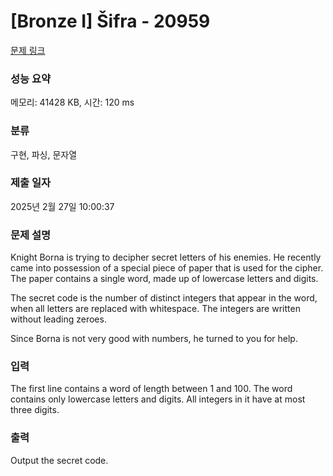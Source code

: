 # [Bronze I] Šifra - 20959 

[문제 링크](https://www.acmicpc.net/problem/20959) 

### 성능 요약

메모리: 41428 KB, 시간: 120 ms

### 분류

구현, 파싱, 문자열

### 제출 일자

2025년 2월 27일 10:00:37

### 문제 설명

<p>Knight Borna is trying to decipher secret letters of his enemies. He recently came into possession of a special piece of paper that is used for the cipher. The paper contains a single word, made up of lowercase letters and digits.</p>

<p>The secret code is the number of distinct integers that appear in the word, when all letters are replaced with whitespace. The integers are written without leading zeroes.</p>

<p>Since Borna is not very good with numbers, he turned to you for help.</p>

### 입력 

 <p>The first line contains a word of length between 1 and 100. The word contains only lowercase letters and digits. All integers in it have at most three digits.</p>

### 출력 

 <p>Output the secret code.</p>

